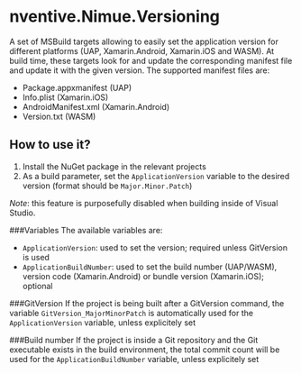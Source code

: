 ﻿# nventive.Nimue.Versioning
A set of MSBuild targets allowing to easily set the application version for different platforms (UAP, Xamarin.Android, Xamarin.iOS and WASM). 
At build time, these targets look for and update the corresponding manifest file and update it with the given version.
The supported manifest files are:
- Package.appxmanifest (UAP)
- Info.plist (Xamarin.iOS)
- AndroidManifest.xml (Xamarin.Android)
- Version.txt (WASM)

## How to use it?
1. Install the NuGet package in the relevant projects
1. As a build parameter, set the `ApplicationVersion` variable to the desired version (format should be `Major.Minor.Patch`)

*Note*: this feature is purposefully disabled when building inside of Visual Studio.

###Variables
The available variables are:
- `ApplicationVersion`: used to set the version; required unless GitVersion is used
- `ApplicationBuildNumber`: used to set the build number (UAP/WASM), version code (Xamarin.Android) or bundle version (Xamarin.iOS); optional

###GitVersion
If the project is being built after a GitVersion command, the variable `GitVersion_MajorMinorPatch` is automatically used for the `ApplicationVersion` variable, unless explicitely set

###Build number
If the project is inside a Git repository and the Git executable exists in the build environment, the total commit count will be used for the `ApplicationBuildNumber` variable, unless explicitely set